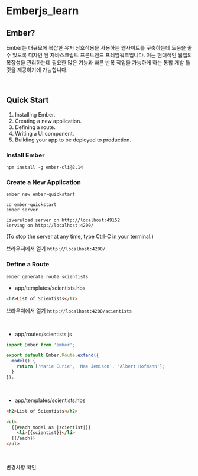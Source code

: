 # Emberjs_learn

## Ember?

Ember는 대규모에 복잡한 유저 상호작용을 사용하는 웹사이트를 구축하는데 도움을 줄 수 있도록 디자인 된 자바스크립트 프론트엔드 프레임워크입니다. 이는 현대적인 웹앱의 복잡성을 관리하는데 필요한 많은 기능과 빠른 반복 작업을 가능하게 하는 통합 개발 툴킷을 제공하기에 가능합니다.

<br/>

## Quick Start
1. Installing Ember.
2. Creating a new application.
3. Defining a route.
4. Writing a UI component.
5. Building your app to be deployed to production.


### Install Ember

```
npm install -g ember-cli@2.14
```


### Create a New Application

```
ember new ember-quickstart
```

```
cd ember-quickstart
ember server
```

```
Livereload server on http://localhost:49152
Serving on http://localhost:4200/
```

(To stop the server at any time, type Ctrl-C in your terminal.)

브라우저에서 열기 `http://localhost:4200/`


### Define a Route

```
ember generate route scientists
```


- app/templates/scientists.hbs
```html
<h2>List of Scientists</h2>
```

브라우저에서 열기 `http://localhost:4200/scientists`

<br/>

- app/routes/scientists.js
``` javascript
import Ember from 'ember';

export default Ember.Route.extend({
  model() {
    return ['Marie Curie', 'Mae Jemison', 'Albert Hofmann'];
  }
});
```

<br/>

- app/templates/scientists.hbs

``` html
<h2>List of Scientists</h2>

<ul>
  {{#each model as |scientist|}}
    <li>{{scientist}}</li>
  {{/each}}
</ul>
```

<br/>

변경사항 확인
